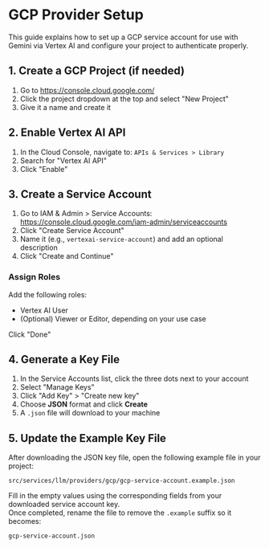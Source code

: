 # GCP Provider Setup

This guide explains how to set up a GCP service account for use with Gemini via Vertex AI and configure your project to authenticate properly.

## 1. Create a GCP Project (if needed)

1. Go to https://console.cloud.google.com/
2. Click the project dropdown at the top and select "New Project"
3. Give it a name and create it

## 2. Enable Vertex AI API

1. In the Cloud Console, navigate to:
   `APIs & Services > Library`
2. Search for "Vertex AI API"
3. Click "Enable"

## 3. Create a Service Account

1. Go to IAM & Admin > Service Accounts:
   https://console.cloud.google.com/iam-admin/serviceaccounts
2. Click "Create Service Account"
3. Name it (e.g., `vertexai-service-account`) and add an optional description
4. Click "Create and Continue"

### Assign Roles

Add the following roles:

- Vertex AI User
- (Optional) Viewer or Editor, depending on your use case

Click "Done"

## 4. Generate a Key File

1. In the Service Accounts list, click the three dots next to your account
2. Select "Manage Keys"
3. Click "Add Key" > "Create new key"
4. Choose **JSON** format and click **Create**
5. A `.json` file will download to your machine

## 5. Update the Example Key File

After downloading the JSON key file, open the following example file in your project:

```
src/services/llm/providers/gcp/gcp-service-account.example.json
```

Fill in the empty values using the corresponding fields from your downloaded service account key.  
Once completed, rename the file to remove the `.example` suffix so it becomes:

```
gcp-service-account.json
```
